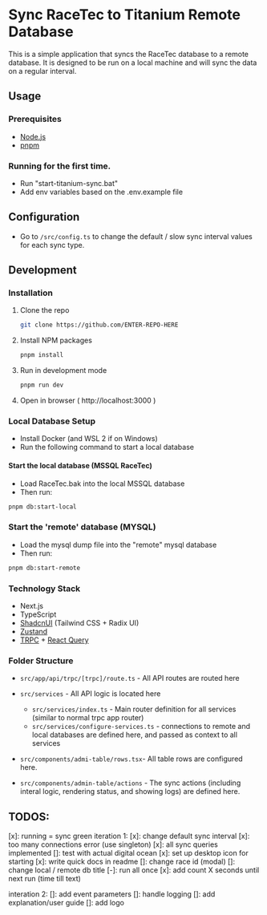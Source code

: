 # Sync RaceTec to Titanium Remote Database

This is a simple application that syncs the RaceTec database to a remote database. It is designed to be run on a local machine and will sync the data on a regular interval.

## Usage

### Prerequisites

- [Node.js](https://nodejs.org/en/download/)
- [pnpm](https://pnpm.io/installation)

### Running for the first time.

- Run "start-titanium-sync.bat"
- Add env variables based on the .env.example file

## Configuration

- Go to `/src/config.ts` to change the default / slow sync interval values for each sync type.

## Development

### Installation

1. Clone the repo

   ```sh
   git clone https://github.com/ENTER-REPO-HERE
   ```

2. Install NPM packages

   ```sh
   pnpm install

   ```

3. Run in development mode
   ```sh
   pnpm run dev
   ```
4. Open in browser ( http://localhost:3000 )

### Local Database Setup

- Install Docker (and WSL 2 if on Windows)
- Run the following command to start a local database

#### Start the local database (MSSQL RaceTec)

- Load RaceTec.bak into the local MSSQL database
- Then run:

```sh
pnpm db:start-local
```

### Start the 'remote' database (MYSQL)

- Load the mysql dump file into the "remote" mysql database
- Then run:

```sh
pnpm db:start-remote
```

### Technology Stack

- Next.js
- TypeScript
- [ShadcnUI](https://ui.shadcn.com/) (Tailwind CSS + Radix UI)
- [Zustand](https://docs.pmnd.rs/zustand/getting-started/introduction)
- [TRPC](https://trpc.io/) + [React Query](https://tanstack.com/query/latest/docs/framework/react/overview)

### Folder Structure

- `src/app/api/trpc/[trpc]/route.ts` - All API routes are routed here
- `src/services` - All API logic is located here

  - `src/services/index.ts` - Main router definition for all services (similar to normal trpc app router)
  - `src/services/configure-services.ts` - connections to remote and local databases are defined here, and passed as context to all services

- `src/components/admi-table/rows.tsx`- All table rows are configured here.
- `src/components/admin-table/actions` - The sync actions (including interal logic, rendering status, and showing logs) are defined here.

## TODOS:

[x]: running = sync green
iteration 1:
[x]: change default sync interval
[x]: too many connections error (use singleton)
[x]: all sync queries implemented
[]: test with actual digital ocean
[x]: set up desktop icon for starting
[x]: write quick docs in readme
[]: change race id (modal)
[]: change local / remote db title
[-]: run all once
[x]: add count X seconds until next run (time till text)

interation 2:
[]: add event parameters
[]: handle logging
[]: add explanation/user guide
[]: add logo
